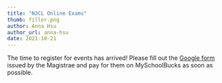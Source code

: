 ```yaml
---
title: "NJCL Online Exams"
thumb: filler.png
author: Anna Hsu
author_url: anna-hsu
date: 2021-10-21
---
```


The time to register for events has arrived! Please fill out the [Google form](https://forms.gle/pHreBuncwNawH8bj7) issued by the Magistrae and pay for them on MySchoolBucks as soon as possible.

